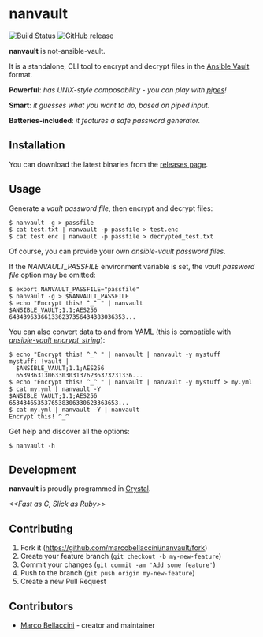 # nanvault

[![Build Status](https://travis-ci.org/marcobellaccini/nanvault.svg?branch=master)](https://travis-ci.org/marcobellaccini/nanvault)
[![GitHub release](https://img.shields.io/github/release/marcobellaccini/nanvault.svg)](https://github.com/marcobellaccini/nanvault/releases)

**nanvault** is not-ansible-vault.

It is a standalone, CLI tool to encrypt and decrypt files in the [Ansible Vault](https://docs.ansible.com/ansible/latest/user_guide/vault.html) format.

**Powerful**: *has UNIX-style composability - you can play with [pipes](https://en.wikipedia.org/wiki/Pipeline_(Unix))!*

**Smart**: *it guesses what you want to do, based on piped input.*

**Batteries-included**: *it features a safe password generator.*

## Installation

You can download the latest binaries from the [releases page](https://github.com/marcobellaccini/nanvault/releases).

## Usage

Generate a *vault password file*, then encrypt and decrypt files:
```
$ nanvault -g > passfile
$ cat test.txt | nanvault -p passfile > test.enc
$ cat test.enc | nanvault -p passfile > decrypted_test.txt

```

Of course, you can provide your own *ansible-vault password files*.

If the *NANVAULT_PASSFILE* environment variable is set, the *vault password file* option may be omitted:
```
$ export NANVAULT_PASSFILE="passfile"
$ nanvault -g > $NANVAULT_PASSFILE
$ echo "Encrypt this! ^_^ " | nanvault
$ANSIBLE_VAULT;1.1;AES256
643439633661336237356434383036353...

```

You can also convert data to and from YAML (this is compatible with [*ansible-vault encrypt_string*](https://docs.ansible.com/ansible/latest/user_guide/vault.html#use-encrypt-string-to-create-encrypted-variables-to-embed-in-yaml)):
```
$ echo "Encrypt this! ^_^ " | nanvault | nanvault -y mystuff
mystuff: !vault |
  $ANSIBLE_VAULT;1.1;AES256
  653936313063303031376236373231336...
$ echo "Encrypt this! ^_^ " | nanvault | nanvault -y mystuff > my.yml
$ cat my.yml | nanvault -Y
$ANSIBLE_VAULT;1.1;AES256
6534346535376538306330623363653...
$ cat my.yml | nanvault -Y | nanvault
Encrypt this! ^_^
```


Get help and discover all the options:
```
$ nanvault -h

```

## Development

**nanvault** is proudly programmed in [Crystal](https://crystal-lang.org/).

*<<Fast as C, Slick as Ruby>>*

## Contributing

1. Fork it (<https://github.com/marcobellaccini/nanvault/fork>)
2. Create your feature branch (`git checkout -b my-new-feature`)
3. Commit your changes (`git commit -am 'Add some feature'`)
4. Push to the branch (`git push origin my-new-feature`)
5. Create a new Pull Request

## Contributors

- [Marco Bellaccini](https://github.com/marcobellaccini) - creator and maintainer
